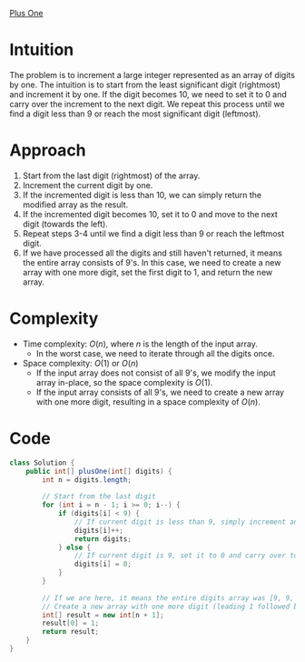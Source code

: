 [Plus One](https://leetcode.com/problems/plus-one/description/)


# Intuition
The problem is to increment a large integer represented as an array of digits by one. The intuition is to start from the least significant digit (rightmost) and increment it by one. If the digit becomes 10, we need to set it to 0 and carry over the increment to the next digit. We repeat this process until we find a digit less than 9 or reach the most significant digit (leftmost).

# Approach
1. Start from the last digit (rightmost) of the array.
2. Increment the current digit by one.
3. If the incremented digit is less than 10, we can simply return the modified array as the result.
4. If the incremented digit becomes 10, set it to 0 and move to the next digit (towards the left).
5. Repeat steps 3-4 until we find a digit less than 9 or reach the leftmost digit.
6. If we have processed all the digits and still haven't returned, it means the entire array consists of 9's. In this case, we need to create a new array with one more digit, set the first digit to 1, and return the new array.

# Complexity
- Time complexity: $O(n)$, where $n$ is the length of the input array.
  - In the worst case, we need to iterate through all the digits once.
- Space complexity: $O(1)$ or $O(n)$
  - If the input array does not consist of all 9's, we modify the input array in-place, so the space complexity is $O(1)$.
  - If the input array consists of all 9's, we need to create a new array with one more digit, resulting in a space complexity of $O(n)$.

# Code
```java
class Solution {
    public int[] plusOne(int[] digits) {
        int n = digits.length;
        
        // Start from the last digit
        for (int i = n - 1; i >= 0; i--) {
            if (digits[i] < 9) {
                // If current digit is less than 9, simply increment and return
                digits[i]++;
                return digits;
            } else {
                // If current digit is 9, set it to 0 and carry over to the next digit
                digits[i] = 0;
            }
        }
        
        // If we are here, it means the entire digits array was [9, 9, ..., 9]
        // Create a new array with one more digit (leading 1 followed by all 0s)
        int[] result = new int[n + 1];
        result[0] = 1;
        return result;
    }
}
```